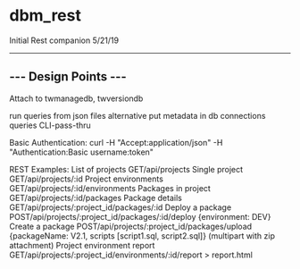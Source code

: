 # dbm_rest

Initial Rest companion
5/21/19





----------------------------
---   Design Points      ---
----------------------------
Attach to twmanagedb, twversiondb

run queries from json files
alternative
put metadata in db
	connections
	queries
	CLI-pass-thru

  Basic Authentication:
  curl -H "Accept:application/json" -H "Authentication:Basic username:token"

REST Examples:
List of projects                       GET<baseUrl>/api/projects
Single project                         GET<baseUrl>/api/projects/:id
Project environments                   GET<baseUrl>/api/projects/:id/environments
Packages in project                    GET<baseUrl>/api/projects/:id/packages
Package details                        GET<baseUrl>/api/projects/:project_id/packages/:id
Deploy a package                       POST<baseUrl>/api/projects/:project_id/packages/:id/deploy
                                        {environment: DEV}
Create a package                       POST<baseUrl>/api/projects/:project_id/packages/upload
                                        {packageName: V2.1, scripts [script1.sql, script2.sql]}
                                        (multipart with zip attachment)
Project environment report             GET<baseUrl>/api/projects/:project_id/environments/:id/report > report.html
